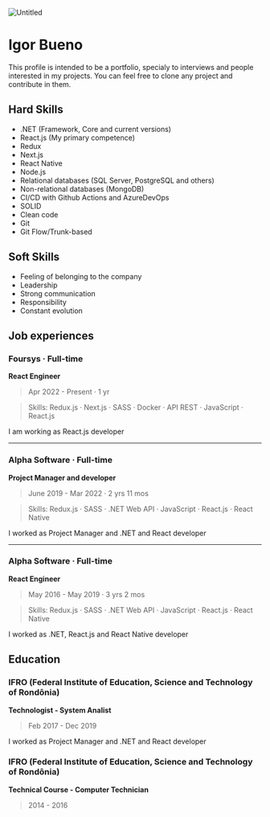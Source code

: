 ![Untitled](https://user-images.githubusercontent.com/17251330/222299627-71d9c1d8-7fdb-4c09-9a28-daab2bba5ca0.png)
# Igor Bueno

This profile is intended to be a portfolio, specialy to interviews and people interested in my projects. You can feel free to clone any project and contribute in them.

## Hard Skills

- .NET (Framework, Core and current versions)
- React.js (My primary competence)
- Redux
- Next.js
- React Native
- Node.js
- Relational databases (SQL Server, PostgreSQL and others)
- Non-relational databases (MongoDB)
- CI/CD with Github Actions and AzureDevOps
- SOLID
- Clean code
- Git
- Git Flow/Trunk-based

## Soft Skills

- Feeling of belonging to the company
- Leadership
- Strong communication
- Responsibility
- Constant evolution

## Job experiences

### Foursys · Full-time
**React Engineer**
> Apr 2022 - Present · 1 yr

> Skills: Redux.js · Next.js · SASS · Docker · API REST · JavaScript · React.js

I am working as React.js developer

---
### Alpha Software · Full-time
**Project Manager and developer**
> June 2019 - Mar 2022 · 2 yrs 11 mos

> Skills: Redux.js · SASS · .NET Web API · JavaScript · React.js · React Native

I worked as Project Manager and .NET and React developer

---
### Alpha Software · Full-time
**React Engineer**
> May 2016 - May 2019 · 3 yrs 2 mos

> Skills: Redux.js · SASS · .NET Web API · JavaScript · React.js · React Native

I worked as .NET, React.js and React Native developer

## Education

### IFRO (Federal Institute of Education, Science and Technology of Rondônia)
**Technologist - System Analist**
> Feb 2017 - Dec 2019

I worked as Project Manager and .NET and React developer

### IFRO (Federal Institute of Education, Science and Technology of Rondônia)
**Technical Course - Computer Technician**
> 2014 - 2016

